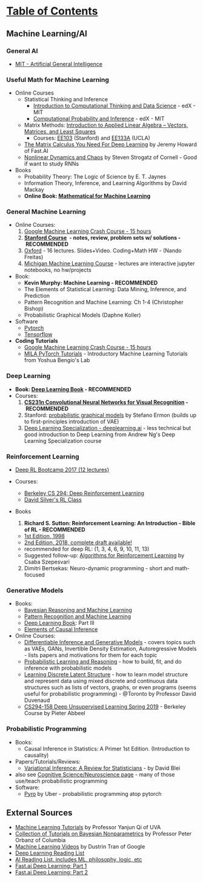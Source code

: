 # [Table of Contents](/ML-Brain-Resources)

## Machine Learning/AI

### General AI

  * [MIT - Artificial General Intelligence](applewebdata://C8A52F37-3B15-4FE4-9EF5-C06A13B9D293/MIT%20-%20AGI)



### Useful Math for Machine Learning
  * Online Courses
    * Statistical Thinking and Inference
      * [Introduction to Computational Thinking and Data Science](https://www.edx.org/course/introduction-computational-thinking-data-mitx-6-00-2x-6) - edX - MIT
      * [Computational Probability and Inference](https://www.edx.org/course/computational-probability-inference-mitx-6-008-1x) - edX - MIT
    * Matrix Methods: [Introduction to Applied Linear Algebra – Vectors, Matrices, and Least Squares](https://web.stanford.edu/~boyd/vmls/)
      * Courses: [EE103](http://www.stanford.edu/class/ee103) (Stanford) and [EE133A](http://www.seas.ucla.edu/~vandenbe/ee133a.html) (UCLA)
    * [The Matrix Calculus You Need For Deep Learning](http://parrt.cs.usfca.edu/doc/matrix-calculus/index.html) by Jeremy Howard of Fast.AI
    * [Nonlinear Dynamics and Chaos](https://www.youtube.com/watch?v=ycJEoqmQvwg&list=PLbN57C5Zdl6j_qJA-pARJnKsmROzPnO9V) by Steven Strogatz of Cornell - Good if want to study RNNs
  * Books
    * Probability Theory: The Logic of Science by E. T. Jaynes 
    * Information Theory, Inference, and Learning Algorithms by David Mackay
    * **Online Book: [Mathematical for Machine Learning](https://mml-book.github.io/)**




### General Machine Learning 

  * Online Courses:
    1. [Google Machine Learning Crash Course - 15 hours](https://developers.google.com/machine-learning/crash-course/)
    2. **[Stanford Course](http://cs229.stanford.edu/materials.html)  - notes, review, problem sets w/ solutions - RECOMMENDED**
    1. [Oxford](https://www.cs.ox.ac.uk/people/nando.defreitas/machinelearning/) - 16 lectures. Slides+Video. Coding+Math HW - (Nando Freitas)
    2. [Michigan Machine Learning Course](https://github.com/junhyukoh/umich-eecs545-lectures) - lectures are interactive jupyter notebooks, no hw/projects
  * Book:
    * **Kevin Murphy: Machine Learning - RECOMMENDED**
    * The Elements of Statistical Learning: Data Mining, Inference, and Prediction
    * Pattern Recognition and Machine Learning: Ch 1-4 (Christopher Bishop)
    * Probabilistic Graphical Models (Daphne Koller)
  * Software
    * [Pytorch](https://pytorch.org/)
    * [Tensorflow](https://www.tensorflow.org/)
  * **Coding Tutorials**
    * [Google Machine Learning Crash Course - 15 hours](https://developers.google.com/machine-learning/crash-course/)
    * [MILA PyTorch Tutorials](https://github.com/mila-udem/welcome_tutorials) - Introductory Machine Learning Tutorials from Yoshua Bengio's Lab



### Deep Learning

  * **Book: [Deep Learning Book](http://www.deeplearningbook.org/) - RECOMMENDED**
  * Courses:
    1. **[CS231n Convolutional Neural Networks for Visual Recognition](http://cs231n.github.io/) - RECOMMENDED**
    1. Stanford: [probabilistic graphical models](https://ermongroup.github.io/cs228-notes/) by Stefano Ermon (builds up to first-principles introduction of VAE)
    1. [Deep Learning Specialization - deeplearning.ai](https://www.deeplearning.ai/deep-learning-specialization/) - less technical but good introduction to Deep Learning from Andrew Ng's Deep Learning Specialization course



### Reinforcement Learning 

  * [Deep RL Bootcamp 2017 (12 lectures)](https://sites.google.com/view/deep-rl-bootcamp/lectures)
  * Courses:
    * [Berkeley CS 294: Deep Reinforcement Learning](http://rll.berkeley.edu/deeprlcourse/)
    * [David Silver's RL Class](http://www0.cs.ucl.ac.uk/staff/D.Silver/web/Teaching.html)
  * Books
    1. **Richard S. Sutton: Reinforcement Learning: An Introduction - Bible of RL - RECOMMENDED**
      * [1st Edition, 1998](http://incompleteideas.net/book/the-book-1st.html)
      * [2nd Edition, 2018, complete draft available!](http://incompleteideas.net/book/the-book-2nd.html)
      * recommended for deep RL: (1, 3, 4, 6, 9, 10, 11, 13)
      * Suggested follow-up: [Algorithms for Reinforcement Learning](http://www.ualberta.ca/~szepesva/papers/RLAlgsInMDPs.pdf) by Csaba Szepesvari

    2. Dimitri Bertsekas: Neuro-dynamic programming - short and math-focused


### Generative Models

  * Books:
    * [Bayesian Reasoning and Machine Learning](http://web4.cs.ucl.ac.uk/staff/D.Barber/pmwiki/pmwiki.php?n=Brml.HomePage)
    * [Pattern Recognition and Machine Learning](https://www.springer.com/in/book/9780387310732)
    * [Deep Learning Book](http://www.deeplearningbook.org/): Part III
    * [Elements of Causal Inference](https://mitpress.mit.edu/books/elements-causal-inference)
  * Online Courses:
    * [Differentiable Inference and Generative Models](https://www.cs.toronto.edu/~duvenaud/courses/csc2541/index.html) - covers topics such as VAEs, GANs, Invertible Density Estimation, Autoregressive Models - lists papers and motivations for them for each topic
    * [Probabilistic Learning and Reasoning](http://www.cs.toronto.edu/~jessebett/CSC412/) - how to build, fit, and do inference with probabilistic models 
    * [Learning Discrete Latent Structure](https://duvenaud.github.io/learn-discrete/) - how to learn model structure and represent data using mixed discrete and continuous data structures such as lists of vectors, graphs, or even programs (seems useful for probabilistic programming) - @Toronto by Professor David Duvenaud
    * [CS294-158 Deep Unsupervised Learning Spring 2019](https://sites.google.com/view/berkeley-cs294-158-sp19/home) - Berkeley Course by Pieter Abbeel

### Probabilistic Programming
  * Books:
    * Causal Inference in Statistics: A Primer 1st Edition. (Introduction to causality)
  * Papers/Tutorials/Reviews:
    * [Variational Inference: A Review for Statisticians](https://arxiv.org/pdf/1601.00670.pdf) - by David Blei
  * also see [Cognitive Science/Neuroscience page](/ML-Brain-Resources/brain) - many of those use/teach probabilistic programming
  * Software:
    * [Pyro](http://pyro.ai/) by Uber - probabilistic programming atop pytorch

## External Sources

  * [Machine Learning Tutorials](https://www.cs.virginia.edu/yanjun/list2LearnLearning.htm) by Professor Yanjun Qi of UVA
  * [Collection of Tutorials on Bayesian Nonparametrics](http://stat.columbia.edu/~porbanz/npb-tutorial.html) by Professor Peter Orbanz of Columbia
  * [Machine Learning Videos](https://github.com/dustinvtran/ml-videos) by Dustrin Tran of Google
  * [Deep Learning Reading List](http://deeplearning.net/reading-list/)
  * [AI Reading List. includes ML, philosophy, logic, etc](https://80000hours.org/ai-safety-syllabus/#undergraduate-degree)
  * [Fast.ai Deep Learning: Part 1](http://course.fast.ai/)
  * [Fast.ai Deep Learning: Part 2](http://course.fast.ai/part2.html)

